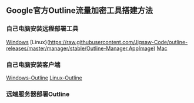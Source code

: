 ## Google官方Outline流量加密工具搭建方法

### 自己电脑安装远程部署工具

[Windows](https://raw.githubusercontent.com/Jigsaw-Code/outline-releases/master/manager/stable/Outline-Manager.exe)
[Linux}(https://raw.githubusercontent.com/Jigsaw-Code/outline-releases/master/manager/stable/Outline-Manager.AppImage)
[Mac](https://raw.githubusercontent.com/Jigsaw-Code/outline-releases/master/manager/stable/Outline-Manager.dmg)

### 自己电脑安装客户端

[Windows-Outline](https://raw.githubusercontent.com/Jigsaw-Code/outline-releases/master/client/stable/Outline-Client.exe) [Linux-Outline](https://raw.githubusercontent.com/Jigsaw-Code/outline-releases/master/client/stable/Outline-Client.AppImage)

### 远端服务器部署Outline

